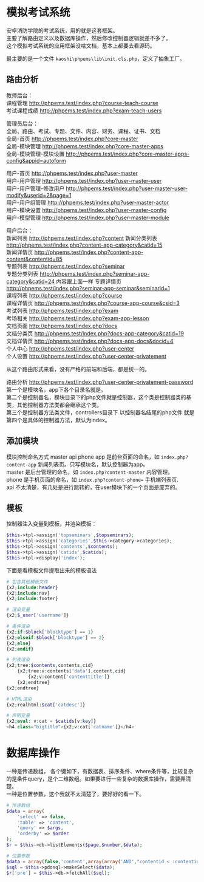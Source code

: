 # 模拟考试系统
安卓消防学院的考试系统，用的就是这套框架。      
主要了解路由定义以及数据库操作，然后修改控制器逻辑就差不多了。      
这个模拟考试系统的应用框架没啥文档，基本上都要去看源码。    

最主要的是一个文件 `kaoshi\phpems\lib\init.cls.php`，定义了抽象工厂。


## 路由分析
教师后台：            
课程管理 http://phpems.test/index.php?course-teach-course   
考试课程成绩 http://phpems.test/index.php?exam-teach-users  

管理员后台：        
全局、路由、考试、专题、文件、内容、财务、课程、证书、文档      
全局-首页 http://phpems.test/index.php?core-master      
全局-模块管理 http://phpems.test/index.php?core-master-apps     
全局-模块管理-模块设置 http://phpems.test/index.php?core-master-apps-config&appid=autoform      

用户-首页  http://phpems.test/index.php?user-master     
用户-用户管理 http://phpems.test/index.php?user-master-user     
用户-用户管理-修改用户 http://phpems.test/index.php?user-master-user-modify&userid=2&page=1     
用户-用户组管理 http://phpems.test/index.php?user-master-actor      
用户-模块设置 http://phpems.test/index.php?user-master-config       
用户-模型管理 http://phpems.test/index.php?user-master-module       

用户后台：  
新闻列表 http://phpems.test/index.php?content
新闻分类列表 http://phpems.test/index.php?content-app-category&catid=15     
新闻详情页 http://phpems.test/index.php?content-app-content&contentid=85        
专题列表 http://phpems.test/index.php?seminar       
专题分类列表 http://phpems.test/index.php?seminar-app-category&catid=24    内容跟上面一样
专题详情页 http://phpems.test/index.php?seminar-app-seminar&seminarid=1     
课程列表 http://phpems.test/index.php?course        
课程详情页 http://phpems.test/index.php?course-app-course&csid=3     
考试列表 http://phpems.test/index.php?exam      
考场相关 http://phpems.test/index.php?exam-app-lesson        
文档页面 http://phpems.test/index.php?docs      
文档分类页 http://phpems.test/index.php?docs-app-category&catid=19      
文档详情页 http://phpems.test/index.php?docs-app-docs&docid=4           
个人中心 http://phpems.test/index.php?user-center        
个人设置 http://phpems.test/index.php?user-center-privatement        

从这个路由形式来看，没有严格的前端和后端，都是统一的。     

路由分析 http://phpems.test/index.php?user-center-privatement-password      
第一个是模块名，app下各个目录名就是。   
第二个是控制器名，模块目录下的php文件就是控制器，这个类是控制器类的基类，其他控制器方法类都会继承这个类。            
第三个是控制器方法类文件，controllers目录下 以控制器名结尾的php文件 就是      
第四个是具体的控制器方法，默认为index。     


## 添加模块
模块控制命名方式 master api phone 
app 是前台页面的命名，如 `index.php?content-app` 新闻列表页。只写模块名，默认控制器为app。  
master 是后台管理的命名，如 `index.php?content-master` 内容管理。        
phone 是手机页面的命名，如 `index.php?content-phone=` 手机端列表页.    
api 不太清楚，有几处是进行跳转的，在user模块下的一个页面是废弃的。        

## 模板
控制器注入变量到模板，并渲染模板：
```php
$this->tpl->assign('topseminars',$topseminars);
$this->tpl->assign('categories',$this->category->categories);
$this->tpl->assign('contents',$contents);
$this->tpl->assign('catids',$catids);
$this->tpl->display('index');
```

下面是看模板文件提取出来的模板语法
```php
# 包含其他模板文件
{x2;include:header}
{x2;include:nav}
{x2;include:footer}

# 渲染变量
{x2;$_user['username']}

# 条件渲染
{x2;if:$block['blocktype'] == 1}
{x2;elseif:$block['blocktype'] == 2}
{x2;else}
{x2;endif}

# 列表渲染
{x2;tree:$contents,contents,cid}
    {x2;tree:v:contents['data'],content,cid}
        {x2;v:content['contenttitle']}
    {x2;endtree}
{x2;endtree}

# HTML渲染
{x2;realhtml:$cat['catdesc']}

# 声明变量
{x2;eval: v:cat = $catids[v:key]}
<h4 class="bigtitle">{x2;v:cat['catname']}</h4>
```

# 数据库操作
一种是传递数组， 各个键如下，有数据表、排序条件、where条件等，比较复杂的是条件query，是个二维数组。如果要进行一些复杂的数据库操作，需要弄清楚。     
一种是位置参数，这个我就不太清楚了，要好好的看一下。            
```php
# 传递数组
$data = array(
    'select' => false,
    'table' => 'content',
    'query' => $args,
    'orderby' => $order
);
$r = $this->db->listElements($page,$number,$data);

# 位置参数
$data = array(false,'content',array(array('AND',"contentid < :contentid",'contentid',$id),array('AND',"contentcatid = :catid",'catid',$catid)),false,"contentid DESC",5);
$sql = $this->pdosql->makeSelect($data);
$r['pre'] = $this->db->fetchAll($sql);
```